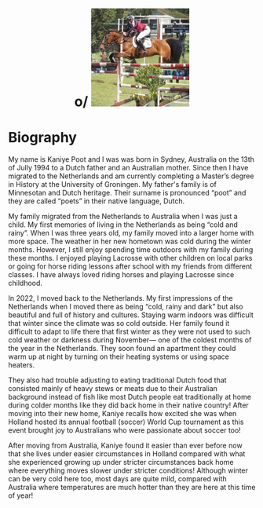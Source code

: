 <div align="center">
  <h1> o/ <img src="https://raw.githubusercontent.com/Roxiun/Roxiun/main/horse.jpg" width="200px"></h1>
</div>

# Biography
My name is Kaniye Poot and I was was born in Sydney, Australia on the 13th of Jully 1994 to a Dutch father and an Australian mother. Since then I have migrated to the Netherlands and am currently completing a Master’s degree in History at the University of Groningen. My father's family is of Minnesotan and Dutch heritage. Their surname is pronounced “poot” and they are called “poets” in their native language, Dutch.

My family migrated from the Netherlands to Australia when I was just a child. My first memories of living in the Netherlands as being “cold and rainy”. When I was three years old, my family moved into a larger home with more space. The weather in her new hometown was cold during the winter months. However, I still enjoy spending time outdoors with my family during these months. I enjoyed playing Lacrosse with other children on local parks or going for horse riding lessons after school with my friends from different classes. I have always loved riding horses and playing Lacrosse since childhood. 

In 2022, I moved back to the Netherlands. My first impressions of the Netherlands when I moved there as being “cold, rainy and dark” but also beautiful and full of history and cultures. Staying warm indoors was difficult that winter since the climate was so cold outside. Her family found it difficult to adapt to life there that first winter as they were not used to such cold weather or darkness during November— one of the coldest months of the year in the Netherlands. They soon found an apartment they could warm up at night by turning on their heating systems or using space heaters. 

They also had trouble adjusting to eating traditional Dutch food that consisted mainly of heavy stews or meats due to their Australian background instead of fish like most Dutch people eat traditionally at home during colder months like they did back home in their native country! After moving into their new home, Kaniye recalls how excited she was when Holland hosted its annual football (soccer) World Cup tournament as this event brought joy to Australians who were passionate about soccer too! 


After moving from Australia, Kaniye found it easier than ever before now that she lives under easier circumstances in Holland compared with what she experienced growing up under stricter circumstances back home where everything moves slower under stricter conditions! Although winter can be very cold here too, most days are quite mild, compared with Australia where temperatures are much hotter than they are here at this time of year!
